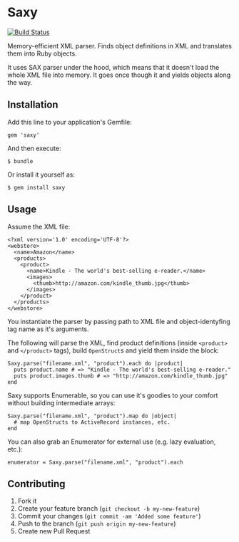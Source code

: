# Saxy

[![Build Status](https://secure.travis-ci.org/monterail/saxy.png)](http://travis-ci.org/monterail/saxy)

Memory-efficient XML parser. Finds object definitions in XML and translates them into Ruby objects.

It uses SAX parser under the hood, which means that it doesn't load the whole XML file into memory. It goes once though it and yields objects along the way.

## Installation

Add this line to your application's Gemfile:

    gem 'saxy'

And then execute:

    $ bundle

Or install it yourself as:

    $ gem install saxy

## Usage

Assume the XML file:

    <?xml version='1.0' encoding='UTF-8'?>
    <webstore>
      <name>Amazon</name>
      <products>
        <product>
          <name>Kindle - The world's best-selling e-reader.</name>
          <images>
            <thumb>http://amazon.com/kindle_thumb.jpg</thumb>
          </images>
        </product>
      </products>
    </webstore>

You instantiate the parser by passing path to XML file and object-identyfing tag name as it's arguments.

The following will parse the XML, find product definitions (inside `<product>` and `</product>` tags), build `OpenStruct`s and yield them inside the block:

    Saxy.parse("filename.xml", "product").each do |product|
      puts product.name # => "Kindle - The world's best-selling e-reader."
      puts product.images.thumb # => "http://amazon.com/kindle_thumb.jpg"
    end

Saxy supports Enumerable, so you can use it's goodies to your comfort without building intermediate arrays:

    Saxy.parse("filename.xml", "product").map do |object|
      # map OpenStructs to ActiveRecord instances, etc.
    end

You can also grab an Enumerator for external use (e.g. lazy evaluation, etc.):

    enumerator = Saxy.parse("filename.xml", "product").each

## Contributing

1. Fork it
2. Create your feature branch (`git checkout -b my-new-feature`)
3. Commit your changes (`git commit -am 'Added some feature'`)
4. Push to the branch (`git push origin my-new-feature`)
5. Create new Pull Request
